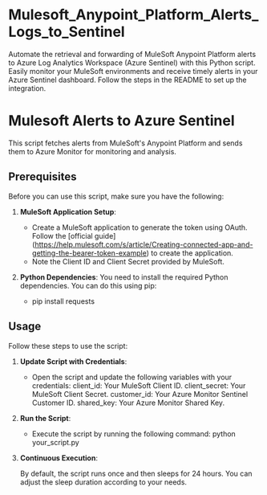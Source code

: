 # Mulesoft_Anypoint_Platform_Alerts_Logs_to_Sentinel
Automate the retrieval and forwarding of MuleSoft Anypoint Platform alerts to Azure Log Analytics Workspace (Azure Sentinel) with this Python script. Easily monitor your MuleSoft environments and receive timely alerts in your Azure Sentinel dashboard. Follow the steps in the README to set up the integration.

# Mulesoft Alerts to Azure Sentinel

This script fetches alerts from MuleSoft's Anypoint Platform and sends them to Azure Monitor for monitoring and analysis.

## Prerequisites

Before you can use this script, make sure you have the following:

1. **MuleSoft Application Setup**:
   - Create a MuleSoft application to generate the token using OAuth. 
      Follow the [official guide] (https://help.mulesoft.com/s/article/Creating-connected-app-and-getting-the-bearer-token-example) to create the application.
   - Note the Client ID and Client Secret provided by MuleSoft.

2. **Python Dependencies**: You need to install the required Python dependencies. You can do this using pip:
   - pip install requests

## Usage
Follow these steps to use the script:

1. **Update Script with Credentials**:

   - Open the script and update the following variables with your credentials:
     client_id: Your MuleSoft Client ID.
     client_secret: Your MuleSoft Client Secret.
     customer_id: Your Azure Monitor Sentinel Customer ID.
     shared_key: Your Azure Monitor Shared Key.
2. **Run the Script**:

   - Execute the script by running the following command:
     python your_script.py
     
3. **Continuous Execution**:

      By default, the script runs once and then sleeps for 24 hours. You can adjust the sleep duration according to your needs.
